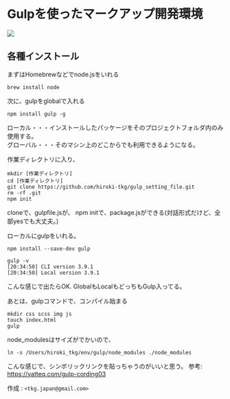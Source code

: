 # Gulpを使ったマークアップ開発環境

![](https://cdn.liginc.co.jp/wp-content/uploads/2014/09/328.png)
  
  
## 各種インストール
まずはHomebrewなどでnode.jsをいれる  

```
brew install node

```

次に、gulpをglobalで入れる

```
npm install gulp -g
```

ローカル・・・インストールしたパッケージをそのプロジェクトフォルダ内のみ使用する。  
グローバル・・・そのマシン上のどこからでも利用できるようになる。  


作業ディレクトリに入り、

```
mkdir [作業ディレクトリ]
cd [作業ディレクトリ]
git clone https://github.com/hiroki-tkg/gulp_setting_file.git
rm -rf .git
npm init
```

cloneで、gulpfile.jsが、
npm initで、package.jsができる(対話形式だけど、全部yesでも大丈夫。)

ローカルにgulpをいれる。

```
npm install --save-dev gulp
```

```
gulp -v
[20:34:50] CLI version 3.9.1
[20:34:50] Local version 3.9.1
```
こんな感じで出たらOK. GlobalもLocalもどっちもGulp入ってる。


あとは、gulpコマンドで、コンパイル始まる
```
mkdir css scss img js
touch index.html
gulp
```

node_modulesはサイズがでかいので、

```
ln -s /Users/hiroki_tkg/env/gulp/node_modules ./node_modules
```

こんな感じで、シンボリックリンクを貼っちゃうのがいいと思う。
参考:
https://yatteq.com/gulp-cording03

作成 : `<tkg.japan@gmail.com>`  



